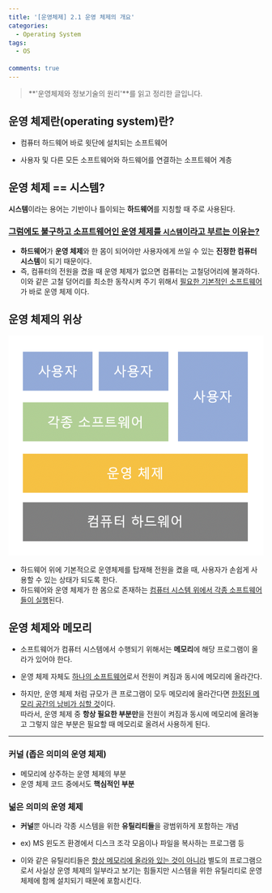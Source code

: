 ```yaml
---
title: '[운영체제] 2.1 운영 체제의 개요'
categories:
  - Operating System
tags:
  - OS

comments: true 
---
```


> **'운영체제와 정보기술의 원리'**를 읽고 정리한 글입니다.


## 운영 체제란(operating system)란?

* 컴퓨터 하드웨어 바로 윗단에 설치되는 소프트웨어

* 사용자 및 다른 모든 소프트웨어와 하드웨어를 연결하는 소프트웨어 계층


## 운영 체제 == 시스템?

**시스템**이라는 용어는 기반이나 틀이되는 **하드웨어**를 지칭할 때 주로 사용된다.

### <u>그럼에도 불구하고 소프트웨어인 운영 체제를 `시스템`이라고 부르는 이유는?</u>

* **하드웨어**가 **운영 체제**와 한 몸이 되어야만 사용자에게 쓰일 수 있는 **진정한 컴퓨터 시스템**이 되기 때문이다.
* 즉, 컴퓨터의 전원을 켰을 때 운영 체제가 없으면 컴퓨터는 고철덩어리에 불과하다. 
  이와 같은 고철 덩어리를 최소한 동작시켜 주기 위해서 <u>필요한 기본적인 소프트웨어</u>가 바로 운영 체제 이다.


## 운영 체제의 위상

 <a href="/assets/images/op2_1.png"><img src="/assets/images/op2_1.png"></a>

* 하드웨어 위에 기본적으로 운영체제를 탑재해 전원을 켰을 때, 사용자가 손쉽게 사용할 수 있는 상태가 되도록 한다.
* 하드웨어와 운영 체제가 한 몸으로 존재하는 <u>컴퓨터 시스템 위에서 각종 소프트웨어들이 실행</u>된다.

## 운영 체제와 메모리

* 소프트웨어가 컴퓨터 시스템에서 수행되기 위해서는 **메모리**에 해당 프로그램이 올라가 있어야 한다.

* 운영 체제 자체도 <u>하나의 소프트웨어</u>로서 전원이 켜짐과 동시에 메모리에 올라간다.

* 하지만, 운영 체제 처럼 규모가 큰 프로그램이 모두 메모리에 올라간다면 <u>한정된 메모리 공간의 낭비가 심할 것</u>이다. <br>
  따라서, 운영 체제 중 **항상 필요한 부분만**을 전원이 켜짐과 동시에 메모리에 올려놓고 그렇지 않은 부분은 필요할 때 메모리로 올려서 사용하게 된다.

---

### 커널 (좁은 의미의 운영 체제)
* 메모리에 상주하는 운영 체제의 부분
* 운영 체제 코드 중에서도 **핵심적인 부분**

### 넒은 의미의 운영 체제 
* **커널**뿐 아니라 각종 시스템을 위한 **유틸리티들**을 광범위하게 포함하는 개념

* ex) MS 윈도즈 환경에서 디스크 조각 모음이나 파일을 복사하는 프로그램 등

* 이와 같은 유틸리티들은 <u>항상 메모리에 올라와 있는 것이 아니라</u> 별도의 프로그램으로서 사실상 운영 체제의 일부라고 보기는 힘들지만 시스템을 위한 유틸리티로 운영 체제에 함께 설치되기 때문에 포함시킨다.





